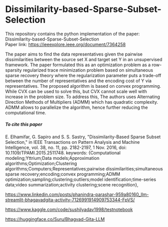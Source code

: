 # Dissimilarity-based-Sparse-Subset-Selection

This repository contains the python implementation of the paper: Dissimilarity-based-Sparse-Subset-Selection\
Paper link: https://ieeexplore.ieee.org/document/7364258

The paper aims to find the data representatives given the pairwise dissimilarities between the source set X and target set Y in an unsupervised framework. The paper formulated this as an optimization problem as a row-sparsity regularized trace minimization problem based on simultaneous sparse recovery theory where the regularization parameter puts a trade-off between the number of representatives and the encoding cost of  Y via representatives. The proposed algorithm is based on convex programming. While CVX can be used to solve this, but CVX cannot scale well with increase in the problem size. To address this, The authors uses Alternating Direction Methods of Multipliers (ADMM) which has quadratic complexity. ADMM allows to parallelize the algorithm, hence further reducing the computational time.

##### To cite this paper
E. Elhamifar, G. Sapiro and S. S. Sastry, "Dissimilarity-Based Sparse Subset Selection," in IEEE Transactions on Pattern Analysis and Machine Intelligence, vol. 38, no. 11, pp. 2182-2197, 1 Nov. 2016, doi: 10.1109/TPAMI.2015.2511748.
keywords: {Computational modeling;Yttrium;Data models;Approximation algorithms;Optimization;Clustering algorithms;Computers;Representatives;pairwise dissimilarities;simultaneous sparse recovery;encoding;convex programming;ADMM optimization;sampling;clustering;outliers;model identification;time-series data;video summarization;activity clustering;scene recognition},

https://www.linkedin.com/posts/phanindra-parashar-959a80160_llm-streamlit-bhagavadgita-activity-7126991914909753344-FpVS/

https://www.kaggle.com/code/sushilyadav1998/testnotebook  

https://huggingface.co/Suru/Bhagvad-Gita-LLM
